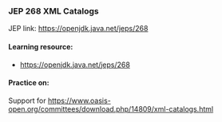 ### JEP 268 XML Catalogs

JEP link: https://openjdk.java.net/jeps/268

#### Learning resource:
- https://openjdk.java.net/jeps/268

#### Practice on:
Support for https://www.oasis-open.org/committees/download.php/14809/xml-catalogs.html